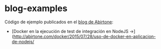 # blog-examples

Código de ejemplo publicados en el [blog de Abirtone](http://abirtone.com/blog/):

- [Docker en la ejecución de test de integración en NodeJS &rarr;](http://abirtone.com/docker/2015/07/28/uso-de-docker-en-aplicacion-de-nodejs/
